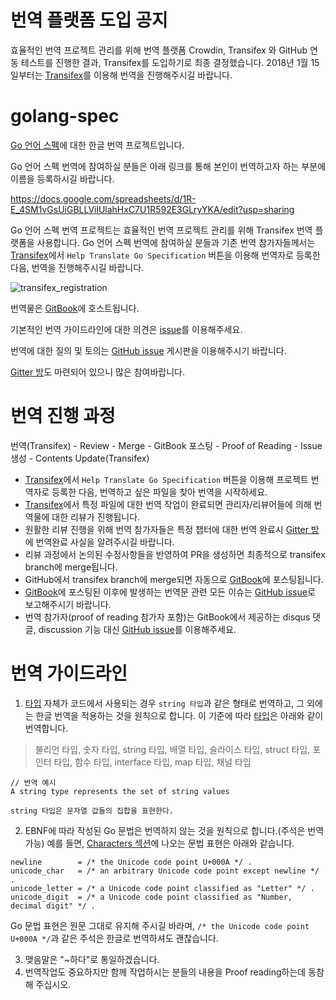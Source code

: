 # 번역 플랫폼 도입 공지
효율적인 번역 프로젝트 관리를 위해 번역 플랫폼 Crowdin, Transifex 와 GitHub 연동 테스트를 진행한 결과, Transifex를 도입하기로 최종 결정했습니다. 2018년 1월 15일부터는 [Transifex](https://www.transifex.com/golang-korea/go-specification/)를 이용해 번역을 진행해주시길 바랍니다.

# golang-spec
[Go 언어 스펙](https://golang.org/ref/spec)에 대한 한글 번역 프로젝트입니다.

Go 언어 스펙 번역에 참여하실 분들은 아래 링크를 통해 본인이 번역하고자 하는 부분에 이름을 등록하시길 바랍니다.

https://docs.google.com/spreadsheets/d/1R-E_4SM1vGsUiGBLLVilUlahHxC7U1R592E3GLryYKA/edit?usp=sharing

Go 언어 스펙 번역 프로젝트는 효율적인 번역 프로젝트 관리를 위해 Transifex 번역 플랫폼을 사용합니다. Go 언어 스펙 번역에 참여하실 분들과 기존 번역 참가자들께서는 [Transifex](https://www.transifex.com/golang-korea/go-specification/)에서 `Help Translate Go Specification` 버튼을 이용해 번역자로 등록한 다음, 번역을 진행해주시길 바랍니다.

![transifex_registration](https://user-images.githubusercontent.com/8563047/34928124-cc4905c6-f9fe-11e7-9615-7828250e036f.png)


번역물은 [GitBook](https://www.gitbook.com/book/gosudaweb/go-language-specification-in-korean/details)에 호스트됩니다.

기본적인 번역 가이드라인에 대한 의견은 [issue](https://github.com/golangkorea/golang-spec/issues/2)를 이용해주세요. 

번역에 대한 질의 및 토의는 [GitHub issue](https://github.com/golangkorea/golang-spec/issues/) 게시판을 이용해주시기 바랍니다.

[Gitter 방](https://gitter.im/golang-korean-community/go-spec-in-korean?utm_source=share-link&utm_medium=link&utm_campaign=share-link)도 마련되어 있으니 많은 참여바랍니다.


# 번역 진행 과정

번역(Transifex) - Review - Merge - GitBook 포스팅 - Proof of Reading - Issue 생성 - Contents Update(Transifex)

- [Transifex](https://www.transifex.com/golang-korea/go-specification/)에서 `Help Translate Go Specification` 버튼을 이용해 프로젝트 번역자로 등록한 다음, 번역하고 싶은 파일을 찾아 번역을 시작하세요.
- [Transifex](https://www.transifex.com/golang-korea/go-specification/)에서 특정 파일에 대한 번역 작업이 완료되면 관리자/리뷰어들에 의해 번역물에 대한 리뷰가 진행됩니다.
- 원활한 리뷰 진행을 위해 번역 참가자들은 특정 챕터에 대한 번역 완료시 [Gitter 방](https://gitter.im/golang-korean-community/go-spec-in-korean?utm_source=share-link&utm_medium=link&utm_campaign=share-link)에 번역완료 사실을 알려주시길 바랍니다.
- 리뷰 과정에서 논의된 수정사항들을 반영하여 PR을 생성하면 최종적으로 transifex branch에 merge됩니다.
- GitHub에서 transifex branch에 merge되면 자동으로 [GitBook](https://www.gitbook.com/book/gosudaweb/go-language-specification-in-korean/details)에 포스팅됩니다. 
- [GitBook](https://www.gitbook.com/book/gosudaweb/go-language-specification-in-korean/details)에 포스팅된 이후에 발생하는 번역문 관련 모든 이슈는 [GitHub issue](https://github.com/golangkorea/golang-spec/issues/)로 보고해주시기 바랍니다.
- 번역 참가자(proof of reading 참가자 포함)는 GitBook에서 제공하는 disqus 댓글, discussion 기능 대신 [GitHub issue](https://github.com/golangkorea/golang-spec/issues/)를 이용해주세요.

# 번역 가이드라인

1. [타입](https://gosudaweb.gitbooks.io/go-language-specification-in-korean/content/Types/) 자체가 코드에서 사용되는 경우 `string 타입`과 같은 형태로 번역하고, 그 외에는 한글 번역을 적용하는 것을 원칙으로 합니다. 이 기준에 따라 [타입](https://gosudaweb.gitbooks.io/go-language-specification-in-korean/content/Types/)은 아래와 같이 번역합니다. 

> 불리언 타입, 숫자 타입, string 타입, 배열 타입, 슬라이스 타입, struct 타입, 포인터 타입, 함수 타입, interface 타입, map 타입, 채널 타입

```
// 번역 예시 
A string type represents the set of string values

string 타입은 문자열 값들의 집합을 표현한다.
```

2. EBNF에 따라 작성된 Go 문법은 번역하지 않는 것을 원칙으로 합니다.(주석은 번역 가능) 예를 들면,  [Characters 섹션](https://golang.org/ref/spec#Characters)에 나오는 문법 표현은 아래와 같습니다.

```
newline        = /* the Unicode code point U+000A */ .
unicode_char   = /* an arbitrary Unicode code point except newline */ .
unicode_letter = /* a Unicode code point classified as "Letter" */ .
unicode_digit  = /* a Unicode code point classified as "Number, decimal digit" */ .
```

Go 문법 표현은 원문 그대로 유지해 주시길 바라며, `/* the Unicode code point U+000A */`과 같은 주석은 한글로 번역하셔도 괜찮습니다.

3. 맺음말은 "~하다"로 통일하겠습니다. 
4. 번역작업도 중요하지만 함께 작업하시는 분들의 내용을 Proof reading하는데 동참해 주십시오.